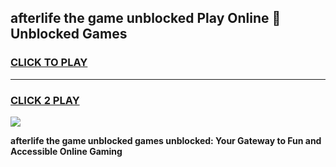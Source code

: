 
## afterlife the game unblocked Play Online 👋 Unblocked Games
<h3>
<a href="https://premium.freeplayer.one?title=afterlife_the_game_unblocked&ref=19F">CLICK TO PLAY</a></h3>
<hr>

<h3>
<a href="https://premium.freeplayer.one?title=afterlife_the_game_unblocked&ref=19F">CLICK 2 PLAY</a>
  
</h3>

<a href="https://premium.freeplayer.one?title=afterlife_the_game_unblocked&ref=19F"><img src="https://clearcache.store/games.png"></a>


**afterlife the game unblocked games unblocked: Your Gateway to Fun and Accessible Online Gaming**
